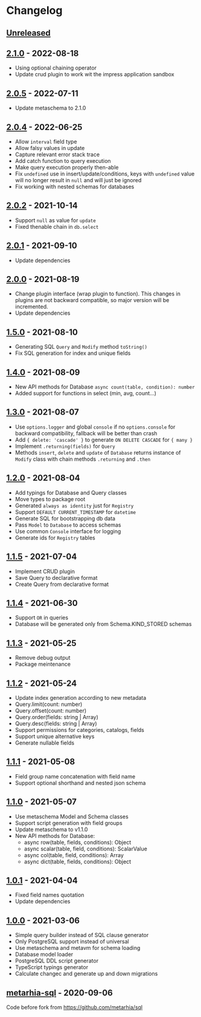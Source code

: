 # Changelog

## [Unreleased][unreleased]

## [2.1.0][] - 2022-08-18

- Using optional chaining operator
- Update crud plugin to work wit the impress application sandbox

## [2.0.5][] - 2022-07-11

- Update metaschema to 2.1.0

## [2.0.4][] - 2022-06-25

- Allow `interval` field type
- Allow falsy values in update
- Capture relevant error stack trace
- Add catch function to query execution
- Make query execution properly then-able
- Fix `undefined` use in insert/update/conditions,
  keys with `undefined` value will no longer result
  in `null` and will just be ignored
- Fix working with nested schemas for databases

## [2.0.2][] - 2021-10-14

- Support `null` as value for `update`
- Fixed thenable chain in `db.select`

## [2.0.1][] - 2021-09-10

- Update dependencies

## [2.0.0][] - 2021-08-19

- Change plugin interface (wrap plugin to function). This changes in plugins
  are not backward compatible, so major version will be incremented.
- Update dependencies

## [1.5.0][] - 2021-08-10

- Generating SQL `Query` and `Modify` method `toString()`
- Fix SQL generation for index and unique fields

## [1.4.0][] - 2021-08-09

- New API methods for Database `async count(table, condition): number`
- Added support for functions in select (min, avg, count...)

## [1.3.0][] - 2021-08-07

- Use `options.logger` and global `console` if no `options.console` for backward
  compatibility, fallback will be better than crash
- Add `{ delete: 'cascade' }` to generate `ON DELETE CASCADE` for `{ many }`
- Implement `.returning(fields)` for `Query`
- Methods `insert`, `delete` and `update` of `Database` returns instance of
  `Modify` class with chain methods `.returning` and `.then`

## [1.2.0][] - 2021-08-04

- Add typings for Database and Query classes
- Move types to package root
- Generated `always as identity` just for `Registry`
- Support `DEFAULT CURRENT_TIMESTAMP` for `datetime`
- Generate SQL for bootstrapping db data
- Pass `Model` to `Database` to access schemas
- Use common `Console` interface for logging
- Generate ids for `Registry` tables

## [1.1.5][] - 2021-07-04

- Implement CRUD plugin
- Save Query to declarative format
- Create Query from declarative format

## [1.1.4][] - 2021-06-30

- Support `OR` in queries
- Database will be generated only from Schema.KIND_STORED schemas

## [1.1.3][] - 2021-05-25

- Remove debug output
- Package meintenance

## [1.1.2][] - 2021-05-24

- Update index generation according to new metadata
- Query.limit(count: number)
- Query.offset(count: number)
- Query.order(fields: string | Array<string>)
- Query.desc(fields: string | Array<string>)
- Support permissions for categories, catalogs, fields
- Support unique alternative keys
- Generate nullable fields

## [1.1.1][] - 2021-05-08

- Field group name concatenation with field name
- Support optional shorthand and nested json schema

## [1.1.0][] - 2021-05-07

- Use metaschema Model and Schema classes
- Support script generation with field groups
- Update metaschema to v1.1.0
- New API methods for Database:
  - async row(table, fields, conditions): Object
  - async scalar(table, field, conditions): ScalarValue
  - async col(table, field, conditions): Array
  - async dict(table, fields, conditions): Object

## [1.0.1][] - 2021-04-04

- Fixed field names quotation
- Update dependencies

## [1.0.0][] - 2021-03-06

- Simple query builder instead of SQL clause generator
- Only PostgreSQL support instead of universal
- Use metaschema and metavm for schema loading
- Database model loader
- PostgreSQL DDL script generator
- TypeScript typings generator
- Calculate changec and generate up and down migrations

## [metarhia-sql][] - 2020-09-06

Code before fork from https://github.com/metarhia/sql

[unreleased]: https://github.com/metarhia/metasql/compare/v2.1.0...HEAD
[2.1.0]: https://github.com/metarhia/metasql/compare/v2.0.5...v2.1.0
[2.0.5]: https://github.com/metarhia/metasql/compare/v2.0.4...v2.0.5
[2.0.4]: https://github.com/metarhia/metasql/compare/v2.0.2...v2.0.4
[2.0.2]: https://github.com/metarhia/metasql/compare/v2.0.1...v2.0.2
[2.0.1]: https://github.com/metarhia/metasql/compare/v2.0.0...v2.0.1
[2.0.0]: https://github.com/metarhia/metasql/compare/v1.5.0...v2.0.0
[1.5.0]: https://github.com/metarhia/metasql/compare/v1.4.0...v1.5.0
[1.4.0]: https://github.com/metarhia/metasql/compare/v1.3.0...v1.4.0
[1.3.0]: https://github.com/metarhia/metasql/compare/v1.2.0...v1.3.0
[1.2.0]: https://github.com/metarhia/metasql/compare/v1.1.5...v1.2.0
[1.1.5]: https://github.com/metarhia/metasql/compare/v1.1.4...v1.1.5
[1.1.4]: https://github.com/metarhia/metasql/compare/v1.1.3...v1.1.4
[1.1.3]: https://github.com/metarhia/metasql/compare/v1.1.2...v1.1.3
[1.1.2]: https://github.com/metarhia/metasql/compare/v1.1.1...v1.1.2
[1.1.1]: https://github.com/metarhia/metasql/compare/v1.1.0...v1.1.1
[1.1.0]: https://github.com/metarhia/metasql/compare/v1.0.1...v1.1.0
[1.0.1]: https://github.com/metarhia/metasql/compare/v1.0.0...v1.0.1
[1.0.0]: https://github.com/metarhia/metasql/compare/metarhia-sql...v1.0.0
[metarhia-sql]: https://github.com/metarhia/metasql/releases/tag/metarhia-sql
